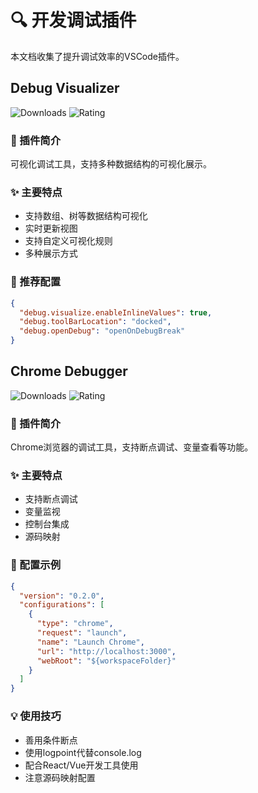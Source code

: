 # 🔍 开发调试插件

本文档收集了提升调试效率的VSCode插件。

## Debug Visualizer

![Downloads](https://img.shields.io/visual-studio-marketplace/d/hediet.debug-visualizer)
![Rating](https://img.shields.io/visual-studio-marketplace/r/hediet.debug-visualizer)

### 📝 插件简介
可视化调试工具，支持多种数据结构的可视化展示。

### ✨ 主要特点
- 支持数组、树等数据结构可视化
- 实时更新视图
- 支持自定义可视化规则
- 多种展示方式

### 🔧 推荐配置
```json
{
  "debug.visualize.enableInlineValues": true,
  "debug.toolBarLocation": "docked",
  "debug.openDebug": "openOnDebugBreak"
}
```

## Chrome Debugger

![Downloads](https://img.shields.io/visual-studio-marketplace/d/msjsdiag.debugger-for-chrome)
![Rating](https://img.shields.io/visual-studio-marketplace/r/msjsdiag.debugger-for-chrome)

### 📝 插件简介
Chrome浏览器的调试工具，支持断点调试、变量查看等功能。

### ✨ 主要特点
- 支持断点调试
- 变量监视
- 控制台集成
- 源码映射

### 📖 配置示例
```json
{
  "version": "0.2.0",
  "configurations": [
    {
      "type": "chrome",
      "request": "launch",
      "name": "Launch Chrome",
      "url": "http://localhost:3000",
      "webRoot": "${workspaceFolder}"
    }
  ]
}
```

### 💡 使用技巧
- 善用条件断点
- 使用logpoint代替console.log
- 配合React/Vue开发工具使用
- 注意源码映射配置 
